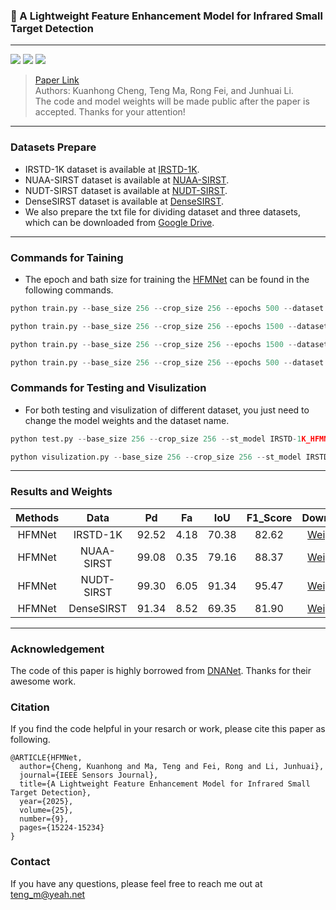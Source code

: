 ### 📖 A Lightweight Feature Enhancement Model for Infrared Small Target Detection

<hr/>

[![](https://img.shields.io/badge/Building-Done-green.svg?style=flat-square)](https://github.com/Fortuneteller6/HFMNet) ![](https://img.shields.io/badge/Language-Python-blue.svg?style=flat-square) [![](https://img.shields.io/badge/License-MIT-purple.svg?style=flat-square)](./LICENSE)

> [Paper Link](https://ieeexplore.ieee.org/abstract/document/10927642)  
> Authors: Kuanhong Cheng, Teng Ma, Rong Fei, and Junhuai Li. <br/>
> The code and model weights will be made public after the paper is accepted. Thanks for your attention!

<hr/>

### Datasets Prepare

- IRSTD-1K dataset is available at [IRSTD-1K](https://github.com/RuiZhang97/ISNet).
- NUAA-SIRST dataset is available at [NUAA-SIRST](https://github.com/YimianDai/sirst).
- NUDT-SIRST dataset is available at [NUDT-SIRST](https://github.com/YeRen123455/Infrared-Small-Target-Detection).
- DenseSIRST dataset is available at [DenseSIRST](https://github.com/GrokCV/DenseSIRST).
- We also prepare the txt file for dividing dataset and three datasets, which can be downloaded from [Google Drive](https://drive.google.com/drive/folders/1bCbrS5B2BWyUjK2Ic0nyreu4wZ9omgpY?usp=sharing).

<hr/>

### Commands for Taining

- The epoch and bath size for training the [HFMNet](https://github.com/Fortuneteller6/HFMNet) can be found in the following commands.

```python
python train.py --base_size 256 --crop_size 256 --epochs 500 --dataset IRSTD-1K --split_method 80_20 --model HFMNet --deep_supervision True --train_batch_size 4 --test_batch_size 4 --mode TXT
```

```python
python train.py --base_size 256 --crop_size 256 --epochs 1500 --dataset NUAA-SIRST --split_method 80_20 --model HFMNet --deep_supervision True --train_batch_size 4 --test_batch_size 4 --mode TXT
```

```python
python train.py --base_size 256 --crop_size 256 --epochs 1500 --dataset NUDT-SIRST --split_method 80_20 --model HFMNet --deep_supervision True --train_batch_size 8 --test_batch_size 8 --mode TXT
```

```python
python train.py --base_size 256 --crop_size 256 --epochs 500 --dataset DenseSIRST --split_method 80_20 --model HFMNet --deep_supervision True --train_batch_size 8 --test_batch_size 8 --mode TXT
```

### Commands for Testing and Visulization

- For both testing and visulization of different dataset, you just need to change the model weights and the dataset name.

```python
python test.py --base_size 256 --crop_size 256 --st_model IRSTD-1K_HFMNet_11_10_2024_07_41_13_wDS --model_dir IRSTD-1K_HFMNet_11_10_2024_07_41_13_wDS/mIoU__HFMNet_IRSTD-1K_epoch.pth.tar --dataset IRSTD-1K --split_method 80_20 --model HFMNet --deep_supervision True --test_batch_size 1 --mode TXT
```

```python
python visulization.py --base_size 256 --crop_size 256 --st_model IRSTD-1K_HFMNet_11_10_2024_07_41_13_wDS --model_dir IRSTD-1K_HFMNet_11_10_2024_07_41_13_wDS/mIoU__HFMNet_IRSTD-1K_epoch.pth.tar --dataset IRSTD-1K --split_method 80_20 --model HFMNet --deep_supervision True --test_batch_size 1 --mode TXT
```

<hr/>

### Results and Weights

|  Methods   |    Data    |  Pd   |  Fa   |  IoU  | F1_Score |  Download   |
| :--------: | :--------: | :---: | :---: | :---: | :------: | :---------: |
| HFMNet |  IRSTD-1K  | 92.52 | 4.18  | 70.38 |  82.62   | [Weights](https://drive.google.com/drive/folders/164Y9BWa9alPE41YZzw5HX7JT8aaiCKkE?usp=sharing) |
| HFMNet | NUAA-SIRST | 99.08 | 0.35  | 79.16 |  88.37   | [Weights](https://drive.google.com/drive/folders/12TTrVDannF9KnpOfwbse5frrdoGgx6gQ?usp=sharing) |
| HFMNet | NUDT-SIRST | 99.30 | 6.05  | 91.34 |  95.47   | [Weights](https://drive.google.com/drive/folders/18lm0Jdc33nCzPZwIHJw4CkWupj9qU3lf?usp=sharing) |
| HFMNet | DenseSIRST | 91.34 | 8.52 | 69.35 |  81.90   | [Weights](https://drive.google.com/drive/folders/1mVmbYtUyrGxPRAHLOOOMIdXgL24QlqLN?usp=sharing) |

<hr/>

### Acknowledgement

The code of this paper is highly borrowed from [DNANet](https://github.com/YeRen123455/Infrared-Small-Target-Detection). Thanks for their awesome work.

### Citation

If you find the code helpful in your resarch or work, please cite this paper as following.

```
@ARTICLE{HFMNet,
  author={Cheng, Kuanhong and Ma, Teng and Fei, Rong and Li, Junhuai},
  journal={IEEE Sensors Journal}, 
  title={A Lightweight Feature Enhancement Model for Infrared Small Target Detection}, 
  year={2025},
  volume={25},
  number={9},
  pages={15224-15234}
}

```

### Contact

If you have any questions, please feel free to reach me out at teng_m@yeah.net
